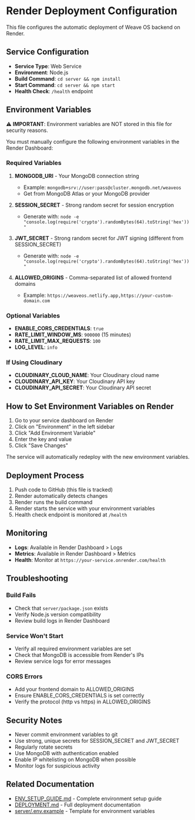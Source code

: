 # Render Deployment Configuration

This file configures the automatic deployment of Weave OS backend on Render.

## Service Configuration

- **Service Type**: Web Service
- **Environment**: Node.js
- **Build Command**: `cd server && npm install`
- **Start Command**: `cd server && npm start`
- **Health Check**: `/health` endpoint

## Environment Variables

⚠️ **IMPORTANT**: Environment variables are NOT stored in this file for security reasons.

You must manually configure the following environment variables in the Render Dashboard:

### Required Variables

1. **MONGODB_URI** - Your MongoDB connection string
   - Example: `mongodb+srv://user:pass@cluster.mongodb.net/weaveos`
   - Get from MongoDB Atlas or your MongoDB provider

2. **SESSION_SECRET** - Strong random secret for session encryption
   - Generate with: `node -e "console.log(require('crypto').randomBytes(64).toString('hex'))"`

3. **JWT_SECRET** - Strong random secret for JWT signing (different from SESSION_SECRET)
   - Generate with: `node -e "console.log(require('crypto').randomBytes(64).toString('hex'))"`

4. **ALLOWED_ORIGINS** - Comma-separated list of allowed frontend domains
   - Example: `https://weaveos.netlify.app,https://your-custom-domain.com`

### Optional Variables

- **ENABLE_CORS_CREDENTIALS**: `true`
- **RATE_LIMIT_WINDOW_MS**: `900000` (15 minutes)
- **RATE_LIMIT_MAX_REQUESTS**: `100`
- **LOG_LEVEL**: `info`

### If Using Cloudinary

- **CLOUDINARY_CLOUD_NAME**: Your Cloudinary cloud name
- **CLOUDINARY_API_KEY**: Your Cloudinary API key
- **CLOUDINARY_API_SECRET**: Your Cloudinary API secret

## How to Set Environment Variables on Render

1. Go to your service dashboard on Render
2. Click on "Environment" in the left sidebar
3. Click "Add Environment Variable"
4. Enter the key and value
5. Click "Save Changes"

The service will automatically redeploy with the new environment variables.

## Deployment Process

1. Push code to GitHub (this file is tracked)
2. Render automatically detects changes
3. Render runs the build command
4. Render starts the service with your environment variables
5. Health check endpoint is monitored at `/health`

## Monitoring

- **Logs**: Available in Render Dashboard > Logs
- **Metrics**: Available in Render Dashboard > Metrics
- **Health**: Monitor at `https://your-service.onrender.com/health`

## Troubleshooting

### Build Fails
- Check that `server/package.json` exists
- Verify Node.js version compatibility
- Review build logs in Render Dashboard

### Service Won't Start
- Verify all required environment variables are set
- Check that MongoDB is accessible from Render's IPs
- Review service logs for error messages

### CORS Errors
- Add your frontend domain to ALLOWED_ORIGINS
- Ensure ENABLE_CORS_CREDENTIALS is set correctly
- Verify the protocol (http vs https) in ALLOWED_ORIGINS

## Security Notes

- Never commit environment variables to git
- Use strong, unique secrets for SESSION_SECRET and JWT_SECRET
- Regularly rotate secrets
- Use MongoDB with authentication enabled
- Enable IP whitelisting on MongoDB when possible
- Monitor logs for suspicious activity

## Related Documentation

- [ENV_SETUP_GUIDE.md](./ENV_SETUP_GUIDE.md) - Complete environment setup guide
- [DEPLOYMENT.md](./DEPLOYMENT.md) - Full deployment documentation
- [server/.env.example](./server/.env.example) - Template for environment variables
